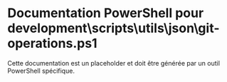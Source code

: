 # Documentation PowerShell pour development\scripts\utils\json\git-operations.ps1

Cette documentation est un placeholder et doit être générée par un outil PowerShell spécifique.

